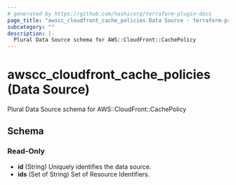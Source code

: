 ```yaml
---
# generated by https://github.com/hashicorp/terraform-plugin-docs
page_title: "awscc_cloudfront_cache_policies Data Source - terraform-provider-awscc"
subcategory: ""
description: |-
  Plural Data Source schema for AWS::CloudFront::CachePolicy
---
```


# awscc_cloudfront_cache_policies (Data Source)

Plural Data Source schema for AWS::CloudFront::CachePolicy



<!-- schema generated by tfplugindocs -->
## Schema

### Read-Only

- **id** (String) Uniquely identifies the data source.
- **ids** (Set of String) Set of Resource Identifiers.


